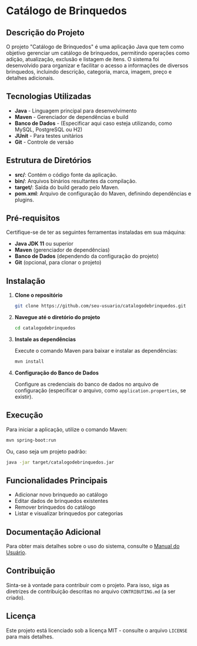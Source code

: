 # Catálogo de Brinquedos

## Descrição do Projeto

O projeto "Catálogo de Brinquedos" é uma aplicação Java que tem como objetivo gerenciar um catálogo de brinquedos, permitindo operações como adição, atualização, exclusão e listagem de itens. O sistema foi desenvolvido para organizar e facilitar o acesso a informações de diversos brinquedos, incluindo descrição, categoria, marca, imagem, preço e detalhes adicionais.

## Tecnologias Utilizadas

- **Java** - Linguagem principal para desenvolvimento
- **Maven** - Gerenciador de dependências e build
- **Banco de Dados** - (Especificar aqui caso esteja utilizando, como MySQL, PostgreSQL ou H2)
- **JUnit** - Para testes unitários
- **Git** - Controle de versão

## Estrutura de Diretórios

- **src/**: Contém o código fonte da aplicação.
- **bin/**: Arquivos binários resultantes da compilação.
- **target/**: Saída do build gerado pelo Maven.
- **pom.xml**: Arquivo de configuração do Maven, definindo dependências e plugins.

## Pré-requisitos

Certifique-se de ter as seguintes ferramentas instaladas em sua máquina:

- **Java JDK 11** ou superior
- **Maven** (gerenciador de dependências)
- **Banco de Dados** (dependendo da configuração do projeto)
- **Git** (opcional, para clonar o projeto)

## Instalação

1. **Clone o repositório**

   ```bash
   git clone https://github.com/seu-usuario/catalogodebrinquedos.git
   ```

2. **Navegue até o diretório do projeto**

   ```bash
   cd catalogodebrinquedos
   ```

3. **Instale as dependências**

   Execute o comando Maven para baixar e instalar as dependências:

   ```bash
   mvn install
   ```

4. **Configuração do Banco de Dados**

   Configure as credenciais do banco de dados no arquivo de configuração (especificar o arquivo, como `application.properties`, se existir).

## Execução

Para iniciar a aplicação, utilize o comando Maven:

```bash
mvn spring-boot:run
```

Ou, caso seja um projeto padrão:

```bash
java -jar target/catalogodebrinquedos.jar
```

## Funcionalidades Principais

- Adicionar novo brinquedo ao catálogo
- Editar dados de brinquedos existentes
- Remover brinquedos do catálogo
- Listar e visualizar brinquedos por categorias

## Documentação Adicional

Para obter mais detalhes sobre o uso do sistema, consulte o [Manual do Usuário](manualdousuario.md).

## Contribuição

Sinta-se à vontade para contribuir com o projeto. Para isso, siga as diretrizes de contribuição descritas no arquivo `CONTRIBUTING.md` (a ser criado).

## Licença

Este projeto está licenciado sob a licença MIT - consulte o arquivo `LICENSE` para mais detalhes.
